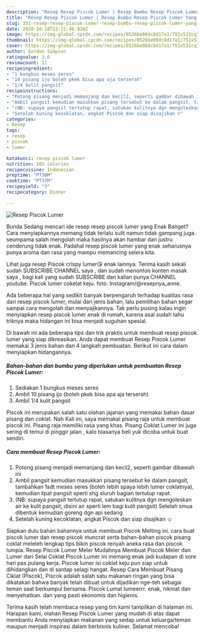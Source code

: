 ```yaml
---
description: "Resep Resep Piscok Lumer | Resep Bumbu Resep Piscok Lumer Yang Sempurna"
title: "Resep Resep Piscok Lumer | Resep Bumbu Resep Piscok Lumer Yang Sempurna"
slug: 351-resep-resep-piscok-lumer-resep-bumbu-resep-piscok-lumer-yang-sempurna
date: 2020-10-18T12:11:46.930Z
image: https://img-global.cpcdn.com/recipes/0526be08dc8d17a1/751x532cq70/resep-piscok-lumer-foto-resep-utama.jpg
thumbnail: https://img-global.cpcdn.com/recipes/0526be08dc8d17a1/751x532cq70/resep-piscok-lumer-foto-resep-utama.jpg
cover: https://img-global.cpcdn.com/recipes/0526be08dc8d17a1/751x532cq70/resep-piscok-lumer-foto-resep-utama.jpg
author: Gordon Simpson
ratingvalue: 3.6
reviewcount: 11
recipeingredient:
- "1 bungkus meses seres"
- "10 pisang ijo boleh pkek bisa apa aja terserah"
- "1/4 kulit pangsit"
recipeinstructions:
- "Potong pisang menjadi memanjang dan kecil2, seperti gambar dibawah ini"
- "Ambil pangsit kemudian masukkan pisang tersebut ke dalam pangsit, tambahkan 1sdt meses seres (boleh lebih spaya lebih lumer coklatnya), kemudian lipat pangsit sperti shg sluruh bagian tertutup rapat."
- "(NB: supaya pangsit tertutup rapat, satukan kulitnya dgn mengoleskan air ke kulit pangsit, disini air sperti lem bagi kulit pangsit) Setelah smua dibentuk kemudian goreng dgn api sedang"
- "Setelah kuning kecoklatan, angkat Piscok dan siap disajikan ☺"
categories:
- Resep
tags:
- resep
- piscok
- lumer

katakunci: resep piscok lumer 
nutrition: 165 calories
recipecuisine: Indonesian
preptime: "PT30M"
cooktime: "PT37M"
recipeyield: "3"
recipecategory: Dinner

---
```



![Resep Piscok Lumer](https://img-global.cpcdn.com/recipes/0526be08dc8d17a1/751x532cq70/resep-piscok-lumer-foto-resep-utama.jpg)

Bunda Sedang mencari ide resep resep piscok lumer yang Enak Banget? Cara menyiapkannya memang tidak terlalu sulit namun tidak gampang juga. seumpama salah mengolah maka hasilnya akan hambar dan justru cenderung tidak enak. Padahal resep piscok lumer yang enak seharusnya punya aroma dan rasa yang mampu memancing selera kita.

Lihat juga resep Piscok crispy lumer😘 enak lainnya. Terima kasih sekali sudah SUBSCRIBE CHANNEL saya , dan sudah menonton konten masak saya , bagi kali yang sudah SUBSCRIBE dan kalian punya CHANNEL youtube. Piscok lumer cokelat keju. foto: Instagram/@resepnya_anne.

Ada beberapa hal yang sedikit banyak berpengaruh terhadap kualitas rasa dari resep piscok lumer, mulai dari jenis bahan, lalu pemilihan bahan segar sampai cara mengolah dan menyajikannya. Tak perlu pusing kalau ingin menyiapkan resep piscok lumer enak di rumah, karena asal sudah tahu triknya maka hidangan ini bisa menjadi suguhan spesial.


Di bawah ini ada beberapa tips dan trik praktis untuk membuat resep piscok lumer yang siap dikreasikan. Anda dapat membuat Resep Piscok Lumer memakai 3 jenis bahan dan 4 langkah pembuatan. Berikut ini cara dalam menyiapkan hidangannya.

<!--inarticleads1-->

##### Bahan-bahan dan bumbu yang diperlukan untuk pembuatan Resep Piscok Lumer:

1. Sediakan 1 bungkus meses seres
1. Ambil 10 pisang ijo (boleh pkek bisa apa aja terserah)
1. Ambil 1/4 kulit pangsit


Piscok ini merupakan salah satu olahan jajanan yang memakai bahan dasar pisang dan coklat. Nah Kali ini, saya memakai pisang raja untuk membuat piscok ini. Pisang raja memiliki rasa yang khas. Pisang Coklat Lumer ini juga sering di temui di pinggir jalan , kalo biasanya beli yuk dicoba untuk buat sendiri. 

<!--inarticleads2-->

##### Cara membuat Resep Piscok Lumer:

1. Potong pisang menjadi memanjang dan kecil2, seperti gambar dibawah ini
1. Ambil pangsit kemudian masukkan pisang tersebut ke dalam pangsit, tambahkan 1sdt meses seres (boleh lebih spaya lebih lumer coklatnya), kemudian lipat pangsit sperti shg sluruh bagian tertutup rapat.
1. (NB: supaya pangsit tertutup rapat, satukan kulitnya dgn mengoleskan air ke kulit pangsit, disini air sperti lem bagi kulit pangsit) Setelah smua dibentuk kemudian goreng dgn api sedang
1. Setelah kuning kecoklatan, angkat Piscok dan siap disajikan ☺


Siapkan dulu bahan bahannya untuk membuat Piscok Melting ini. cara buat piscok lumer dan resep piscok muncrat serta bahan-bahan piscok pisang coklat meleleh lengkap tips bikin piscok renyah aneka rasa dan piscok lumpia. Resep Piscok Lumer Meler Mudahnya Membuat Piscok Meler dan Lumer dari Selai Coklat Piscok Lumer ini memang enak jadi kudapan di sore hari pas pulang kerja. Piscok lumer isi coklat keju pun siap untuk dihidangkan dan di santap selagi hangat. Resep Cara Membuat Pisang Ciklat (Piscok), Piscok adalah salah satu makanan ringan yang bisa dikatakan bahwa banyak telah dibuat untuk dijadikan nge-teh sebagai teman saat berkumpul bersama. Piscok Lumat lumeerrr. enak, nikmat dan menyehatkan. dan yang pasti ekonomis dan higienis. 

Terima kasih telah membaca resep yang tim kami tampilkan di halaman ini. Harapan kami, olahan Resep Piscok Lumer yang mudah di atas dapat membantu Anda menyiapkan makanan yang sedap untuk keluarga/teman maupun menjadi inspirasi dalam berbisnis kuliner. Selamat mencoba!
